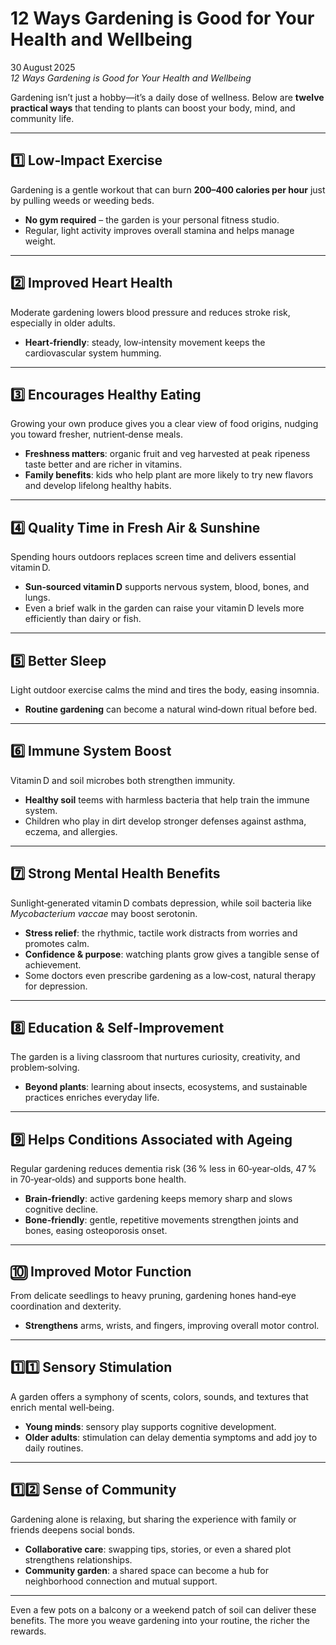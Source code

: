 # 12 Ways Gardening is Good for Your Health and Wellbeing

30 August 2025  
*12 Ways Gardening is Good for Your Health and Wellbeing*

Gardening isn’t just a hobby—it’s a daily dose of wellness. Below are **twelve practical ways** that tending to plants can boost your body, mind, and community life.

---

## 1️⃣ Low‑Impact Exercise  
Gardening is a gentle workout that can burn **200–400 calories per hour** just by pulling weeds or weeding beds.  
- **No gym required** – the garden is your personal fitness studio.  
- Regular, light activity improves overall stamina and helps manage weight.

---

## 2️⃣ Improved Heart Health  
Moderate gardening lowers blood pressure and reduces stroke risk, especially in older adults.  
- **Heart‑friendly**: steady, low‑intensity movement keeps the cardiovascular system humming.

---

## 3️⃣ Encourages Healthy Eating  
Growing your own produce gives you a clear view of food origins, nudging you toward fresher, nutrient‑dense meals.  
- **Freshness matters**: organic fruit and veg harvested at peak ripeness taste better and are richer in vitamins.  
- **Family benefits**: kids who help plant are more likely to try new flavors and develop lifelong healthy habits.

---

## 4️⃣ Quality Time in Fresh Air & Sunshine  
Spending hours outdoors replaces screen time and delivers essential vitamin D.  
- **Sun‑sourced vitamin D** supports nervous system, blood, bones, and lungs.  
- Even a brief walk in the garden can raise your vitamin D levels more efficiently than dairy or fish.

---

## 5️⃣ Better Sleep  
Light outdoor exercise calms the mind and tires the body, easing insomnia.  
- **Routine gardening** can become a natural wind‑down ritual before bed.

---

## 6️⃣ Immune System Boost  
Vitamin D and soil microbes both strengthen immunity.  
- **Healthy soil** teems with harmless bacteria that help train the immune system.  
- Children who play in dirt develop stronger defenses against asthma, eczema, and allergies.

---

## 7️⃣ Strong Mental Health Benefits  
Sunlight‑generated vitamin D combats depression, while soil bacteria like *Mycobacterium vaccae* may boost serotonin.  
- **Stress relief**: the rhythmic, tactile work distracts from worries and promotes calm.  
- **Confidence & purpose**: watching plants grow gives a tangible sense of achievement.  
- Some doctors even prescribe gardening as a low‑cost, natural therapy for depression.

---

## 8️⃣ Education & Self‑Improvement  
The garden is a living classroom that nurtures curiosity, creativity, and problem‑solving.  
- **Beyond plants**: learning about insects, ecosystems, and sustainable practices enriches everyday life.

---

## 9️⃣ Helps Conditions Associated with Ageing  
Regular gardening reduces dementia risk (36 % less in 60‑year‑olds, 47 % in 70‑year‑olds) and supports bone health.  
- **Brain‑friendly**: active gardening keeps memory sharp and slows cognitive decline.  
- **Bone‑friendly**: gentle, repetitive movements strengthen joints and bones, easing osteoporosis onset.

---

## 🔟 Improved Motor Function  
From delicate seedlings to heavy pruning, gardening hones hand‑eye coordination and dexterity.  
- **Strengthens** arms, wrists, and fingers, improving overall motor control.

---

## 1️⃣1️⃣ Sensory Stimulation  
A garden offers a symphony of scents, colors, sounds, and textures that enrich mental well‑being.  
- **Young minds**: sensory play supports cognitive development.  
- **Older adults**: stimulation can delay dementia symptoms and add joy to daily routines.

---

## 1️⃣2️⃣ Sense of Community  
Gardening alone is relaxing, but sharing the experience with family or friends deepens social bonds.  
- **Collaborative care**: swapping tips, stories, or even a shared plot strengthens relationships.  
- **Community garden**: a shared space can become a hub for neighborhood connection and mutual support.

---

Even a few pots on a balcony or a weekend patch of soil can deliver these benefits. The more you weave gardening into your routine, the richer the rewards.